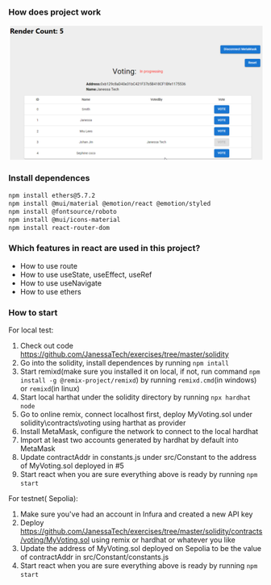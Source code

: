 ### How does project work

![image info](pics/voting.png)

### Install dependences

```
npm install ethers@5.7.2
npm install @mui/material @emotion/react @emotion/styled
npm install @fontsource/roboto
npm install @mui/icons-material
npm install react-router-dom
```

### Which features in react are used in this project?

- How to use route
- How to use useState, useEffect, useRef
- How to use useNavigate
- How to use ethers

### How to start

For local test:

1. Check out code https://github.com/JanessaTech/exercises/tree/master/solidity
2. Go into the solidity, install dependences by running `npm intall`
3. Start remixd(make sure you installed it on local, if not, run command `npm install -g @remix-project/remixd`) by running `remixd.cmd`(in windows) or `remixd`(in linux)
4. Start local harthat under the solidity directory by running `npx hardhat node`
5. Go to online remix, connect localhost first, deploy MyVoting.sol under solidity\contracts\voting using harthat as provider
6. Install MetaMask, configure the network to connect to the local hardhat
7. Import at least two accounts generated by hardhat by default into MetaMask
8. Update contractAddr in constants.js under src/Constant to the address of MyVoting.sol deployed in #5
9. Start react when you are sure everything above is ready by running `npm start`

For testnet( Sepolia):

1. Make sure you've had an account in Infura and created a new API key
2. Deploy https://github.com/JanessaTech/exercises/tree/master/solidity/contracts/voting/MyVoting.sol using remix or hardhat or whatever you like
3. Update the address of MyVoting.sol deployed on Sepolia to be the value of contractAddr in src/Constant/constants.js
4. Start react when you are sure everything above is ready by running `npm start`
